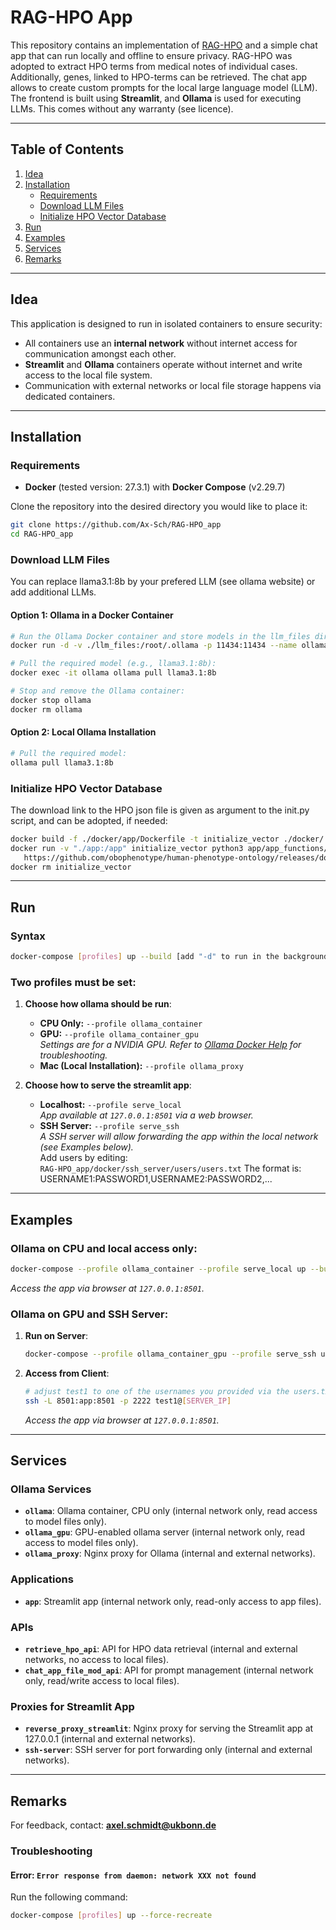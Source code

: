 # RAG-HPO App

This repository contains an implementation of [RAG-HPO](https://github.com/PoseyPod/RAG-HPO) and a simple chat app that can run locally and offline to ensure privacy. RAG-HPO was adopted to extract HPO terms from medical notes of individual cases. Additionally, genes, linked to HPO-terms can be retrieved. The chat app allows to create custom prompts for the local large language model (LLM). The frontend is built using **Streamlit**, and **Ollama** is used for executing LLMs. This comes without any warranty (see licence). 

---

## Table of Contents
1. [Idea](#idea)
2. [Installation](#installation)
   - [Requirements](#requirements)
   - [Download LLM Files](#download-llm-files)
   - [Initialize HPO Vector Database](#initialize-hpo-vector-database)
3. [Run](#run)
4. [Examples](#examples)
5. [Services](#services)
6. [Remarks](#remarks)

---

## Idea

This application is designed to run in isolated containers to ensure security:
- All containers use an **internal network** without internet access for communication amongst each other.
- **Streamlit** and **Ollama** containers operate without internet and write access to the local file system.
- Communication with external networks or local file storage happens via dedicated containers.

---

## Installation

### Requirements
- **Docker** (tested version: 27.3.1) with **Docker Compose** (v2.29.7)

Clone the repository into the desired directory you would like to place it:
```bash
git clone https://github.com/Ax-Sch/RAG-HPO_app
cd RAG-HPO_app
```

### Download LLM Files
You can replace llama3.1:8b by your prefered LLM (see ollama website) or add additional LLMs.
#### Option 1: Ollama in a Docker Container
```bash
# Run the Ollama Docker container and store models in the llm_files directory:
docker run -d -v ./llm_files:/root/.ollama -p 11434:11434 --name ollama ollama/ollama

# Pull the required model (e.g., llama3.1:8b):
docker exec -it ollama ollama pull llama3.1:8b

# Stop and remove the Ollama container:
docker stop ollama
docker rm ollama
```

#### Option 2: Local Ollama Installation
```bash
# Pull the required model:
ollama pull llama3.1:8b
```

### Initialize HPO Vector Database
The download link to the HPO json file is given as argument to the init.py script, and can be adopted, if needed:
```bash
docker build -f ./docker/app/Dockerfile -t initialize_vector ./docker/
docker run -v "./app:/app" initialize_vector python3 app/app_functions/RAG_HPO/init.py \
   https://github.com/obophenotype/human-phenotype-ontology/releases/download/v2024-12-12/hp.json
docker rm initialize_vector
```

---

## Run

### Syntax
```bash
docker-compose [profiles] up --build [add "-d" to run in the background]
```

### Two profiles must be set:
1. **Choose how ollama should be run**:
   - **CPU Only:** `--profile ollama_container`
   - **GPU:** `--profile ollama_container_gpu`  
     *Settings are for a NVIDIA GPU. Refer to [Ollama Docker Help](https://hub.docker.com/r/ollama/ollama) for troubleshooting.*
   - **Mac (Local Installation):** `--profile ollama_proxy`

2. **Choose how to serve the streamlit app**:
   - **Localhost:** `--profile serve_local`  
     *App available at `127.0.0.1:8501` via a web browser.*
   - **SSH Server:** `--profile serve_ssh`  
     *A SSH server will allow forwarding the app within the local network (see Examples below).*  
     Add users by editing:  
     `RAG-HPO_app/docker/ssh_server/users/users.txt`
     The format is: USERNAME1:PASSWORD1,USERNAME2:PASSWORD2,...

---

## Examples

### Ollama on CPU and local access only:
```bash
docker-compose --profile ollama_container --profile serve_local up --build
```
*Access the app via browser at `127.0.0.1:8501`.*

### Ollama on GPU and SSH Server:
1. **Run on Server**:
   ```bash
   docker-compose --profile ollama_container_gpu --profile serve_ssh up --build
   ```
2. **Access from Client**:
   ```bash
   # adjust test1 to one of the usernames you provided via the users.txt file (see above)
   ssh -L 8501:app:8501 -p 2222 test1@[SERVER_IP]
   ```
   *Access the app via browser at `127.0.0.1:8501`.*

---

## Services

### Ollama Services
- **`ollama`**: Ollama container, CPU only (internal network only, read access to model files only).  
- **`ollama_gpu`**: GPU-enabled ollama server (internal network only, read access to model files only).  
- **`ollama_proxy`**: Nginx proxy for Ollama (internal and external networks).  

### Applications
- **`app`**: Streamlit app (internal network only, read-only access to app files).  

### APIs
- **`retrieve_hpo_api`**: API for HPO data retrieval (internal and external networks, no access to local files).  
- **`chat_app_file_mod_api`**: API for prompt management (internal network only, read/write access to local files).  

### Proxies for Streamlit App
- **`reverse_proxy_streamlit`**: Nginx proxy for serving the Streamlit app at 127.0.0.1 (internal and external networks).  
- **`ssh-server`**: SSH server for port forwarding only (internal and external networks).  

---

## Remarks

For feedback, contact: **axel.schmidt@ukbonn.de**

### Troubleshooting
#### Error: `Error response from daemon: network XXX not found`
Run the following command:
```bash
docker-compose [profiles] up --force-recreate
```

